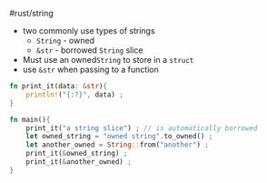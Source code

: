 #rust/string 

- two commonly use types of strings
	- `String` - owned
	- `&str` - borrowed `String` slice
- Must use an owned`String` to store in a `struct`
- use `&str` when passing to a function

```rust
fn print_it(data: &str){
	println!("{:?}", data) ;
}

fn main(){
	print_it("a string slice") ; // is automatically borrowed
	let owned_string = "owned string".to_owned() ;
	let another_owned = String::from("another") ;
	print_it(&owned_string) ;
	print_it(&another_owned) ;
}
```















